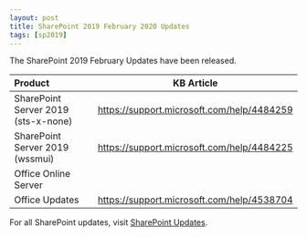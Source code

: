 ```yaml
---
layout: post
title: SharePoint 2019 February 2020 Updates
tags: [sp2019]
---
```


The SharePoint 2019 February Updates have been released.

|Product | KB Article |
|:--- |--- |
|SharePoint Server 2019 (sts-x-none) | <https://support.microsoft.com/help/4484259> |
|SharePoint Server 2019 (wssmui) | <https://support.microsoft.com/help/4484225> |
|Office Online Server | |
|Office Updates | <https://support.microsoft.com/help/4538704> |

For all SharePoint updates, visit [SharePoint Updates](https://sharepointupdates.com).
